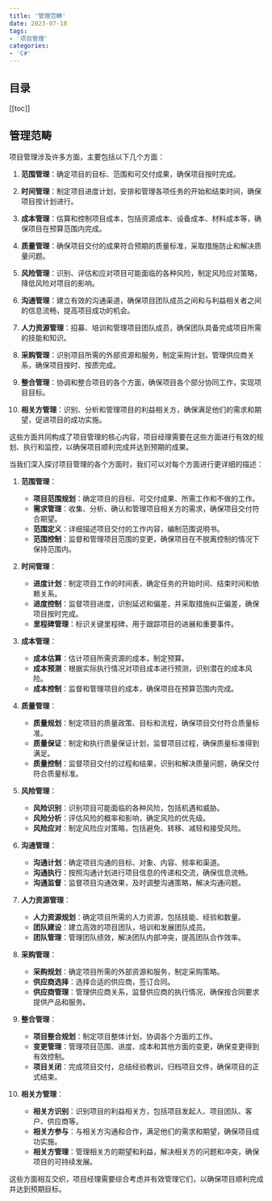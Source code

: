 ```yaml
---
title: '管理范畴'
date: 2023-07-18
tags:
- '项目管理'
categories:
- 'C#'
---
```

## 目录
[[toc]]
## 管理范畴
项目管理涉及许多方面，主要包括以下几个方面：

1. **范围管理**：确定项目的目标、范围和可交付成果，确保项目按时完成。

2. **时间管理**：制定项目进度计划，安排和管理各项任务的开始和结束时间，确保项目按计划进行。

3. **成本管理**：估算和控制项目成本，包括资源成本、设备成本、材料成本等，确保项目在预算范围内完成。

4. **质量管理**：确保项目交付的成果符合预期的质量标准，采取措施防止和解决质量问题。

5. **风险管理**：识别、评估和应对项目可能面临的各种风险，制定风险应对策略，降低风险对项目的影响。

6. **沟通管理**：建立有效的沟通渠道，确保项目团队成员之间和与利益相关者之间的信息流畅，提高项目成功的机会。

7. **人力资源管理**：招募、培训和管理项目团队成员，确保团队具备完成项目所需的技能和知识。

8. **采购管理**：识别项目所需的外部资源和服务，制定采购计划，管理供应商关系，确保项目按时、按质完成。

9. **整合管理**：协调和整合项目的各个方面，确保项目各个部分协同工作，实现项目目标。

10. **相关方管理**：识别、分析和管理项目的利益相关方，确保满足他们的需求和期望，促进项目的成功实施。

这些方面共同构成了项目管理的核心内容，项目经理需要在这些方面进行有效的规划、执行和监控，以确保项目顺利完成并达到预期的成果。

当我们深入探讨项目管理的各个方面时，我们可以对每个方面进行更详细的描述：

1. **范围管理**：
   - **项目范围规划**：确定项目的目标、可交付成果、所需工作和不做的工作。
   - **需求管理**：收集、分析、确认和管理项目相关方的需求，确保项目交付符合期望。
   - **范围定义**：详细描述项目交付的工作内容，编制范围说明书。
   - **范围控制**：监督和管理项目范围的变更，确保项目在不脱离控制的情况下保持范围内。

2. **时间管理**：
   - **进度计划**：制定项目工作的时间表，确定任务的开始时间、结束时间和依赖关系。
   - **进度控制**：监督项目进度，识别延迟和偏差，并采取措施纠正偏差，确保项目按时完成。
   - **里程碑管理**：标识关键里程碑，用于跟踪项目的进展和重要事件。

3. **成本管理**：
   - **成本估算**：估计项目所需资源的成本，制定预算。
   - **成本预测**：根据实际执行情况对项目成本进行预测，识别潜在的成本风险。
   - **成本控制**：监督和管理项目的成本，确保项目在预算范围内完成。

4. **质量管理**：
   - **质量规划**：制定项目的质量政策、目标和流程，确保项目交付符合质量标准。
   - **质量保证**：制定和执行质量保证计划，监督项目过程，确保质量标准得到满足。
   - **质量控制**：监督项目交付的过程和结果，识别和解决质量问题，确保交付符合质量标准。

5. **风险管理**：
   - **风险识别**：识别项目可能面临的各种风险，包括机遇和威胁。
   - **风险分析**：评估风险的概率和影响，确定风险的优先级。
   - **风险应对**：制定风险应对策略，包括避免、转移、减轻和接受风险。

6. **沟通管理**：
   - **沟通计划**：确定项目沟通的目标、对象、内容、频率和渠道。
   - **沟通执行**：按照沟通计划进行项目信息的传递和交流，确保信息流畅。
   - **沟通监督**：监督项目沟通效果，及时调整沟通策略，解决沟通问题。

7. **人力资源管理**：
   - **人力资源规划**：确定项目所需的人力资源，包括技能、经验和数量。
   - **团队建设**：建立高效的项目团队，培训和发展团队成员。
   - **团队管理**：管理团队绩效，解决团队内部冲突，提高团队合作效率。

8. **采购管理**：
   - **采购规划**：确定项目所需的外部资源和服务，制定采购策略。
   - **供应商选择**：选择合适的供应商，签订合同。
   - **供应商管理**：管理供应商关系，监督供应商的执行情况，确保按合同要求提供产品和服务。

9. **整合管理**：
   - **项目整合规划**：制定项目整体计划，协调各个方面的工作。
   - **变更管理**：管理项目范围、进度、成本和其他方面的变更，确保变更得到有效控制。
   - **项目关闭**：完成项目交付，总结经验教训，归档项目文件，确保项目的正式结束。

10. **相关方管理**：
    - **相关方识别**：识别项目的利益相关方，包括项目发起人、项目团队、客户、供应商等。
    - **相关方参与**：与相关方沟通和合作，满足他们的需求和期望，确保项目成功实施。
    - **相关方管理**：管理相关方的期望和利益，解决相关方的问题和冲突，确保项目的可持续发展。

这些方面相互交织，项目经理需要综合考虑并有效管理它们，以确保项目顺利完成并达到预期目标。